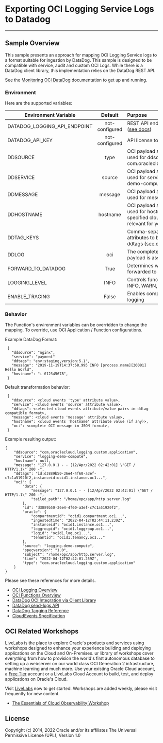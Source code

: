 # Exporting OCI Logging Service Logs to Datadog

---

## Sample Overview

This sample presents an approach for mapping OCI Logging Service logs to a format
suitable for ingestion by DataDog.  This sample is designed to be compatible with service, audit and custom OCI Logs.
While there is a DataDog client library, this implementation relies on the DataDog REST API.

See the [Monitoring OCI DataDog](https://docs.oracle.com/en/learn/logs_oci_datadog/index.html#introduction) 
documentation to get up and running.

### Environment

Here are the supported variables:

| Environment Variable        | Default           | Purpose  |
| ------------- |:-------------:| :----- |
| DATADOG_LOGGING_API_ENDPOINT      | not-configured | REST API endpoint for reaching DataDog ([see docs](https://docs.datadoghq.com/api/latest/logs/#send-logs))|
| DATADOG_API_KEY      | not-configured      |   API license token obtained from DataDog |
| DDSOURCE | type      |  OCI payload attribute whose value is to be used for ddsource.  Example value: com.oraclecloud.logging.custom.application |
| DDSERVICE | source      |  OCI payload attribute whose value is to be used for service.  Example value: logging-demo-compute |
| DDMESSAGE | message      |  OCI payload attribute whose value is to be used for message.  |
| DDHOSTNAME | hostname      |  OCI payload attribute whose value is to be used for hostname.  Hostname is not a specified cloud events attribute.  Use what is relevant for your situation.  |
| DDTAG_KEYS |       |    Comma-separated list of OCI payload attributes to be characterized as DataDog ddtags ([see docs](https://docs.datadoghq.com/getting_started/tagging/))|
| DDLOG | oci      |    The complete OCI Logging event JSON payload is assigned to this attribute |
| FORWARD_TO_DATADOG | True      |    Determines whether messages are forwarded to DataDog |
| LOGGING_LEVEL | INFO     |    Controls function logging outputs.  Choices: INFO, WARN, CRITICAL, ERROR, DEBUG |
| ENABLE_TRACING | False     |    Enables complete exception stack trace logging |


### Behavior

The Function's environment variables can be overridden to change the mapping.  To override, use OCI 
Application / Function configurations. 

Example DataDog Format:

     {
       "ddsource": "nginx",
       "service": "payment"
       "ddtags": "env:staging,version:5.1",
       "message": "2019-11-19T14:37:58,995 INFO [process.name][20081] Hello World",
       "hostname": "i-012345678",
     }

Default transformation behavior:

     {
       "ddsource": <cloud events 'type' attribute value>,
       "service": <cloud events 'source' attribute value>,
       "ddtags": <selected cloud events attribute/value pairs in ddtag compatible format>,
       "message": <cloud events 'message' attribute value>,       
       "hostname": <cloud events 'hostname' attribute value (if any)>,
       "oci": <complete OCI message in JSON format>,
     }

Example resulting output:

    {
        "ddsource": "com.oraclecloud.logging.custom.application",
        "service": "logging-demo-compute",
        "hostname": null,
        "message": "127.0.0.1 - - [12/Apr/2022 02:42:01] \"GET / HTTP/1.1\" 200 -",
        "ddtags": "id:d3889b50-36e4-4f60-a3ef-c7c1a51920f2,instanceid:ocid1.instance.oc1...",
        "oci": {
            "data": {
                "message": "127.0.0.1 - - [12/Apr/2022 02:42:01] \"GET / HTTP/1.1\" 200 -",
                "tailed_path": "/home/opc/app/http.server.log"
            },
            "id": "d3889b50-36e4-4f60-a3ef-c7c1a51920f2",
            "oracle": {
                "compartmentid": "ocid1.compartment.oc1...",
                "ingestedtime": "2022-04-12T02:44:11.230Z",
                "instanceid": "ocid1.instance.oc1...",
                "loggroupid": "ocid1.loggroup.oc1...",
                "logid": "ocid1.log.oc1...",
                "tenantid": "ocid1.tenancy.oc1..."
            },
            "source": "logging-demo-compute",
            "specversion": "1.0",
            "subject": "/home/opc/app/http.server.log",
            "time": "2022-04-12T02:42:01.259Z",
            "type": "com.oraclecloud.logging.custom.application"
        }
    }

Please see these references for more details.

- [OCI Logging Overview](https://docs.oracle.com/en-us/iaas/Content/Logging/Concepts/loggingoverview.htm)
- [OCI Functions Overview](https://docs.oracle.com/en-us/iaas/Content/Functions/Concepts/functionsoverview.htm)
- [DataDog OCI Integration via Client Library](https://docs.datadoghq.com/integrations/oracle_cloud_infrastructure/?tab=serviceconnectorhub)  
- [DataDog send-logs API](https://docs.datadoghq.com/api/latest/logs/#send-logs)
- [DataDog Tagging Reference](https://docs.datadoghq.com/getting_started/tagging/)
- [CloudEvents Specification](https://github.com/cloudevents/spec/blob/v1.0/json-format.md)


## **OCI** Related Workshops
LiveLabs is the place to explore Oracle's products and services using workshops designed to 
enhance your experience building and deploying applications on the Cloud and On-Premises.
ur library of workshops cover everything from how to provision the world's first autonomous 
database to setting up a webserver on our world class OCI Generation 2 infrastructure, 
machine learning and much more.  Use your existing Oracle Cloud account, 
a [Free Tier](https://www.oracle.com/cloud/free/) account or a LiveLabs Cloud Account to build, test, 
and deploy applications on Oracle's Cloud.

Visit [LiveLabs](http://bit.ly/golivelabs) now to get started.  Workshops are added weekly, please visit frequently for new content.

- [The Essentials of Cloud Observability Workshop](https://apexapps.oracle.com/pls/apex/dbpm/r/livelabs/view-workshop?wid=708)

## License
Copyright (c) 2014, 2022 Oracle and/or its affiliates
The Universal Permissive License (UPL), Version 1.0
